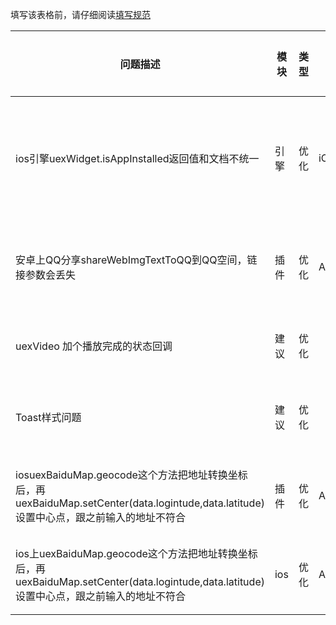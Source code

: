 
填写该表格前，请仔细阅读[填写规范](https://github.com/code4appcan/issue-list)

| 问题描述 | 模块 | 类型 | 平台 | 引擎版本 | 插件版本 | 手机系统版本 | 测试步骤 | 问题链接 | case或截图链接 | 提交人 | 提交时间 | 处理人 | 开始时间 | 截止时间 | 备注 |
|-----|-----|-----|-----|-----|-----|-----|-----|-----|-----|-----|-----|-----|-----|-----|-----|
| ios引擎uexWidget.isAppInstalled返回值和文档不统一 | 引擎 | 优化 | iOS | ios\_Engine\_3.4\_160622_01 |  | iphone6 9.3.2 | uexWidget.isAppInstalled返回值alert出来是true和false，而不是0和1 | [论坛链接](http://bbs.appcan.cn/forum.php?mod=viewthread&tid=51135&extra=&page=1) |  | 陆情 | 2016.7.13 10：50 |  |  |  | 已经和康立反馈过 |
| 安卓上QQ分享shareWebImgTextToQQ到QQ空间，链接参数会丢失 | 插件 | 优化 | Android | sdksuit_3.3_160624_01 | 3.0.6 | 小米4.4.4 | 分享到QQ空间后，点击了解地址，后面参数丢失，本来是http://www.baidu.com?sid=123，分享后变成了http://www.baidu.com? |  |  | 高山依秀 |2016.7.13 16：59 |  |  |  | 跟叶飞反馈过 |
| uexVideo 加个播放完成的状态回调 | 建议 | 优化 |  |  |  |  | 播放器没有播放完成的状态 |[论坛链接](http://bbs.appcan.cn/forum.php?mod=viewthread&tid=51169&extra=page%3D1%26filter%3Dsortid%26sortid%3D19)  |  | 王世娟 |2016.7.13 18：00 |  |  |  |  |
| Toast样式问题 | 建议 | 优化 |  |  |  |  | 能否优化下uexWindow.toast这个控件，让开发可以设置它的背景和字体颜色，以及字体大小 |[论坛链接](http://bbs.appcan.cn/forum.php?mod=viewthread&tid=51244&highlight=toas)  |  | 王世娟 |2016.7.13 18：00 |  |  |  |  |
| iosuexBaiduMap.geocode这个方法把地址转换坐标后，再uexBaiduMap.setCenter(data.logintude,data.latitude)设置中心点，跟之前输入的地址不符合 | 插件 | 优化 | Android | sdksuit_3.4_160622_01 | 3.1.18 | iPhone6 9.2 | 地址转换成经纬度之后，再设置中心点，两次的地址不一样，相差很大 |  |  | 高山依秀 |2016.7.13 18：20 |  |  |  | 还没有反馈 |
| ios上uexBaiduMap.geocode这个方法把地址转换坐标后，再uexBaiduMap.setCenter(data.logintude,data.latitude)设置中心点，跟之前输入的地址不符合 | ios | 优化 | Android | sdksuit_3.4_160622_01 | 3.1.18 | iPhone6 9.2 | 地址转换成经纬度之后，再设置中心点，两次的地址不一样，相差很大 |  |  | 高山依秀 |2016.7.13 18：20 |  |  |  | 还没有反馈 |



